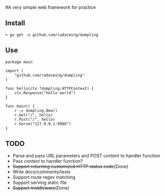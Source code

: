 #A very simple web framework for practice

## Install

```
> go get -u github.com/radaiming/dumpling
```

## Use
```
package main

import (
	"github.com/radaiming/dumpling"
)

func hello(ctx *dumpling.HTTPContext) {
	ctx.Response("hello world")
}

func main() {
	r := dumpling.New()
	r.Get("/", hello)
	r.Post("/", hello)
	r.Serve("127.0.0.1:9988")
}
```

## TODO
* Parse and pass URL parameters and POST content to handler function
* Pass context to handler function?
* ~~Support returning customized HTTP status code~~(Done)
* Write docs/comments/tests
* Support route regex matching
* Support serving static file
* ~~Support middleware~~(Done)
